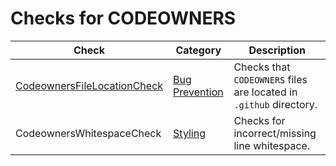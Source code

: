 # Checks for CODEOWNERS

Check | Category | Description
----- | -------- | -----------
[CodeownersFileLocationCheck](checks/codeowners_file_location_check.markdown#codeownersfilelocationcheck) | [Bug Prevention](bug_prevention_checks.markdown#bug-prevention-checks) | Checks that `CODEOWNERS` files are located in `.github` directory. |
CodeownersWhitespaceCheck | [Styling](styling_checks.markdown#styling-checks) | Checks for incorrect/missing line whitespace. |
